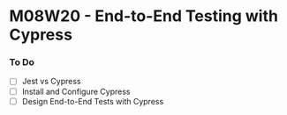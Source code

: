 # M08W20 - End-to-End Testing with Cypress

### To Do
- [ ] Jest vs Cypress
- [ ] Install and Configure Cypress
- [ ] Design End-to-End Tests with Cypress